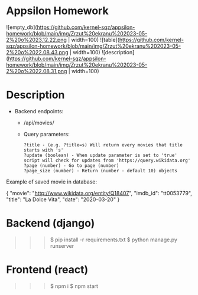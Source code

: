 # Appsilon Homework

![empty_db](https://github.com/kernel-sqz/appsilon-homework/blob/main/img/Zrzut%20ekranu%202023-05-2%20o%2023.12.22.png | width=100)
![table](https://github.com/kernel-sqz/appsilon-homework/blob/main/img/Zrzut%20ekranu%202023-05-2%20o%2022.08.43.png | width=100)
![description](https://github.com/kernel-sqz/appsilon-homework/blob/main/img/Zrzut%20ekranu%202023-05-2%20o%2022.08.31.png | width=100)

# Description

- Backend endpoints:

  - /api/movies/

  - Query parameters:

        ?title - (e.g. ?title=s) Will return every movies that title starts with 's'
        ?update (boolean) - When update parameter is set to 'true' script will check for updates from 'https://query.wikidata.org'
        ?page (number) - Go to page (number)
        ?page_size (number) - Return (number - default 10) objects

Example of saved movie in database:

{
"movie": "http://www.wikidata.org/entity/Q18407",
"imdb_id": "tt0053779",
"title": "La Dolce Vita",
"date": "2020-03-20"
}

# Backend (django)

> > > $ pip install -r requirements.txt
> > > $ python manage.py runserver

# Frontend (react)

> > > $ npm i
> > > $ npm start
